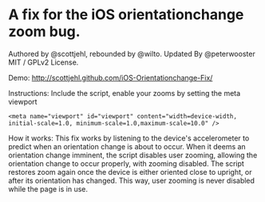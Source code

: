 A fix for the iOS orientationchange zoom bug.
=======================

Authored by @scottjehl, rebounded by @wilto. Updated By @peterwooster
MIT / GPLv2 License.

Demo: http://scottjehl.github.com/iOS-Orientationchange-Fix/

Instructions: 
Include the script, enable your zooms by setting the meta viewport
 
    <meta name="viewport" id="viewport" content="width=device-width, initial-scale=1.0, minimum-scale=1.0,maximum-scale=10.0" />

How it works:
This fix works by listening to the device's accelerometer to predict when an orientation change is about to occur. When it deems an orientation change imminent, the script disables user zooming, allowing the orientation change to occur properly, with zooming disabled. The script restores zoom again once the device is either oriented close to upright, or after its orientation has changed. This way, user zooming is never disabled while the page is in use.